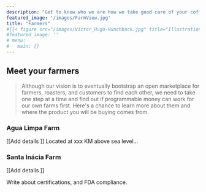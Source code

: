 ```yaml
---
description: "Get to know who we are how we take good care of your coffee."
featured_image: '/images/FarmView.jpg'
title: "Farmers"
#{{< figure src="/images/Victor_Hugo-Hunchback.jpg" title="Illustration from Victor Hugo et son temps (1881)" >}}
#featured_image: ''
# menu:
#   main: {}
---
```


## Meet your farmers

> Although our vision is to eventually bootstrap an open marketplace for farmers, roasters, and customers to find each other, we need to take one step at a time and find out if programmable money can work for our own farms first. Here's a chance to learn more about them and where the product you will be buying comes from. 

### Agua Limpa Farm

[[Add details ]]
Located at xxx KM above sea level... 

### Santa Inácia Farm

<!-- {{< figure src="/images/Bike.jpg" title="View from Santa Inácia's home window" >}} -->

[[Add details ]]

Write about certifications, and FDA compliance.
